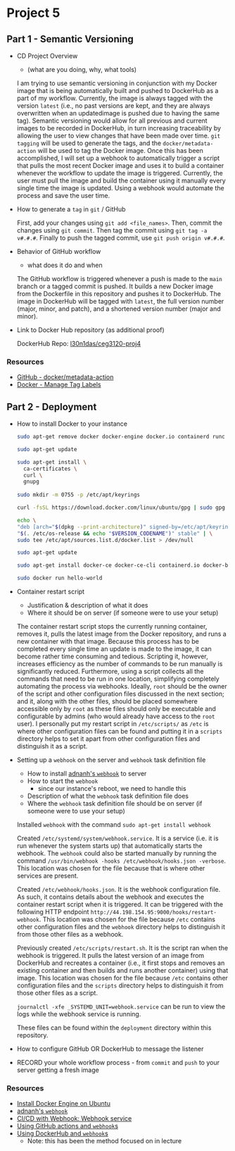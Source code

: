 # Project 5

## Part 1 - Semantic Versioning

- CD Project Overview
  - (what are you doing, why, what tools)
  
  I am trying to use semantic versioning in conjunction with my Docker image that is being automatically built and pushed to DockerHub as a part of my
workflow. Currently, the image is always tagged with the version `latest` (i.e., no past versions are kept, and they are always overwritten when an updatedimage is pushed due to having the same tag). Semantic versioning would allow for all previous and current images to be recorded in DockerHub, in turn increasing traceability by allowing the user to view changes that have been made over time. `git` `tagging` will be used to generate the tags, and the `docker/metadata-action` will be used to tag the Docker image. Once this has been accomplished, I will set up a webhook to automatically trigger a script
that pulls the most recent Docker image and uses it to build a container whenever the workflow to update the image is triggered. Currently, the user must
pull the image and build the container using it manually every single time the image is updated. Using a webhook would automate the process and save the
user time.

- How to generate a `tag` in `git` / GitHub

  First, add your changes using `git add <file_names>`. Then, commit the changes using `git commit`. Then tag the commit using `git tag -a v#.#.#`. Finally to push the tagged commit, use `git push origin v#.#.#`.
  
- Behavior of GitHub workflow
  - what does it do and when

  The GitHub workflow is triggered whenever a push is made to the `main` branch or a tagged commit is pushed. It builds a new Docker image from the Dockerfile in this repository and pushes it to DockerHub. The image in DockerHub will be tagged with `latest`, the full version number (major, minor, and patch), and a shortened version number (major and minor).
  
- Link to Docker Hub repository (as additional proof)

  DockerHub Repo: [l30n1das/ceg3120-proj4](https://hub.docker.com/repository/docker/l30n1das/ceg3120-proj4/general)

### Resources

- [GitHub - docker/metadata-action](https://github.com/docker/metadata-action)
- [Docker - Manage Tag Labels](https://docs.docker.com/build/ci/github-actions/manage-tags-labels/)

## Part 2 - Deployment

- How to install Docker to your instance

  ```bash
  sudo apt-get remove docker docker-engine docker.io containerd runc
  
  sudo apt-get update
  
  sudo apt-get install \
    ca-certificates \
    curl \
    gnupg
    
  sudo mkdir -m 0755 -p /etc/apt/keyrings
  
  curl -fsSL https://download.docker.com/linux/ubuntu/gpg | sudo gpg --dearmor -o /etc/apt/keyrings/docker.gpg
  
  echo \
  "deb [arch="$(dpkg --print-architecture)" signed-by=/etc/apt/keyrings/docker.gpg] https://download.docker.com/linux/ubuntu \
  "$(. /etc/os-release && echo "$VERSION_CODENAME")" stable" | \
  sudo tee /etc/apt/sources.list.d/docker.list > /dev/null
  
  sudo apt-get update
  
  sudo apt-get install docker-ce docker-ce-cli containerd.io docker-buildx-plugin docker-compose-plugin
  
  sudo docker run hello-world
  ```
  
- Container restart script
  - Justification & description of what it does
  - Where it should be on server (if someone were to use your setup)

  The container restart script stops the currently running container, removes it, pulls the latest image from the Docker repository, and runs a new container with that image. Because this process has to be completed every single time an update is made to the image, it can become rather time consuming and tedious. Scripting it, however, increases efficiency as the number of commands to be run manually is significantly reduced. Furthermore, using a script collects all the commands that need to be run in one location, simplifying completely automating the process via webhooks. Ideally, `root` should be the owner of the script and other configuration files discussed in the next section; and it, along with the other files, should be placed somewhere accessible only by `root` as these files should only be executable and configurable by admins (who would already have access to the `root` user). I personally put my restart script in `/etc/scripts/` as `/etc` is where other configuration files can be found and putting it in a `scripts` directory helps to set it apart from other configuration files and distinguish it as a script.
  
- Setting up a `webhook` on the server and `webhook` task definition file
  - How to install [adnanh's `webhook`](https://github.com/adnanh/webhook) to server
  - How to start the `webhook`
    - since our instance's reboot, we need to handle this
  - Description of what the `webhook` task definition file does
  - Where the `webhook` task definition file should be on server (if someone were to use your setup)

  Installed `webhook` with the command `sudo apt-get install webhook`
  
  Created `/etc/systemd/system/webhook.service`. It is a service (i.e. it is run whenever the system starts up) that automatically starts the webhook. The `webhook` could also be started manually by running the command `/usr/bin/webhook -hooks /etc/webhook/hooks.json -verbose`. This location was chosen for the file because that is where other services are present.
  
  Created `/etc/webhook/hooks.json`. It is the webhook configuration file. As such, it contains details about the webhook and executes the container restart script when it is triggered. It can be triggered with the following HTTP endpoint `http://44.198.154.95:9000/hooks/restart-webhook`. This location was chosen for the file because `/etc` contains other configuration files and the `webhook` directory helps to distinguish it from those other files as a webhook.
  
  Previously created `/etc/scripts/restart.sh`. It is the script ran when the webhook is triggered. It pulls the latest version of an image from DockerHub and recreates a container (i.e., it first stops and removes an existing container and then builds and runs another container) using that image. This location was chosen for the file because `/etc` contains other configuration files and the `scripts` directory helps to distinguish it from those other files as a script.
  
  `journalctl -xfe _SYSTEMD_UNIT=webhook.service` can be run to view the logs while the webhook service is running.
  
  These files can be found within the `deployment` directory within this repository.
  
- How to configure GitHub OR DockerHub to message the listener 
- RECORD your whole workflow process - from `commit` and `push` to your server getting a fresh image

### Resources

- [Install Docker Engine on Ubuntu](https://docs.docker.com/engine/install/ubuntu/)
- [adnanh's `webhook`](https://github.com/adnanh/webhook)
- [CI/CD with Webhook: Webhook service](https://hub.analythium.io/docs/shinyproxy-webhook/#:~:text=system%20prune%20%2Df-,Webhook%20service,-%23)
- [Using GitHub actions and `webhook`s](https://levelup.gitconnected.com/automated-deployment-using-docker-github-actions-and-webhooks-54018fc12e32)
- [Using DockerHub and `webhook`s](https://blog.devgenius.io/build-your-first-ci-cd-pipeline-using-docker-github-actions-and-webhooks-while-creating-your-own-da783110e151)
  - Note: this has been the method focused on in lecture
